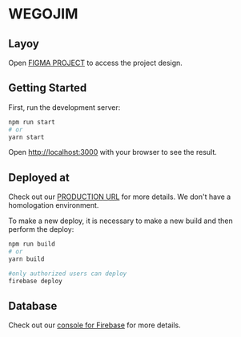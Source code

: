 # WEGOJIM

## Layoy

Open [FIGMA PROJECT](<https://www.figma.com/file/gh7gABaxGZKRDfCKAvVvN6/Untitled-(Copy)?node-id=0%3A1>) to access the project design.

## Getting Started

First, run the development server:

```bash
npm run start
# or
yarn start
```

Open [http://localhost:3000](http://localhost:3000) with your browser to see the result.

## Deployed at

Check out our [PRODUCTION URL](https://wegojim-7461a.web.app/) for more details.
We don't have a homologation environment.

To make a new deploy, it is necessary to make a new build and then perform the deploy:
```bash
npm run build
# or
yarn build
```

```bash
#only authorized users can deploy
firebase deploy
```

## Database

Check out our [console for Firebase](https://console.firebase.google.com/u/1/project/wegojim-7461a/database/wegojim-7461a-default-rtdb/data) for more details.
